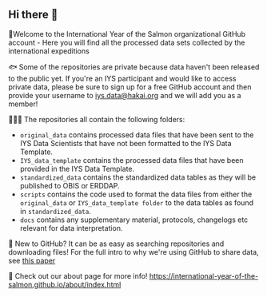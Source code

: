 ## Hi there 👋

🙋Welcome to the International Year of the Salmon organizational GitHub account - Here you will find all the processed data sets collected by the international expeditions

🐟 Some of the repositories are private because data haven't been released to the public yet. If you're an IYS participant and would like to access private data, please be sure to sign up for a free GitHub account and then provide your username to iys.data@hakai.org and we will add you as a member!

👨🏽‍💻 The repositories all contain the following folders:
   
* `original_data` contains processed data files that have been sent to the IYS Data Scientists that have not been formatted to the IYS Data Template.
* `IYS_data_template` contains the processed data files that have been provided in the IYS Data Template.
* `standardized_data` contains the standardized data tables as they will be published to OBIS or ERDDAP.
* `scripts` contains the code used to format the data files from either the `original_data` or `IYS_data_template folder` to the data tables as found in `standardized_data`.
* `docs` contains any supplementary material, protocols, changelogs etc relevant for data interpretation.   

🦐 New to GitHub? It can be as easy as searching repositories and downloading files! For the full intro to why we're using GitHub to share data, see [this paper](https://peerj.com/preprints/3159.pdf)

🚢 Check out our about page for more info! https://international-year-of-the-salmon.github.io/about/index.html

